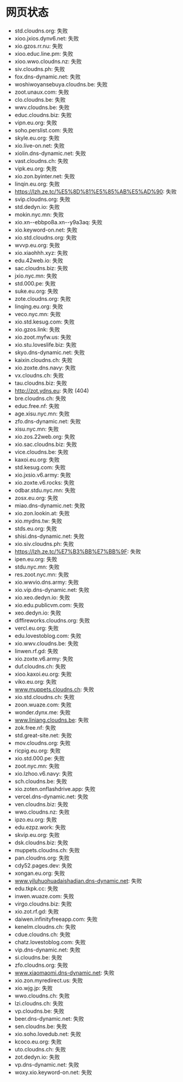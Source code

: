 # 网页状态
- std.cloudns.org: 失败
- xioo.jxios.dynv6.net: 失败
- xio.gzos.rr.nu: 失败
- xioo.educ.line.pm: 失败
- xioo.wwo.cloudns.nz: 失败
- siv.cloudns.ph: 失败
- fox.dns-dynamic.net: 失败
- woshiwoyansebuya.cloudns.be: 失败
- zoot.unaux.com: 失败
- clo.cloudns.be: 失败
- wwv.cloudns.be: 失败
- educ.cloudns.biz: 失败
- vipn.eu.org: 失败
- soho.perslist.com: 失败
- skyle.eu.org: 失败
- xio.live-on.net: 失败
- xiolin.dns-dynamic.net: 失败
- vast.cloudns.ch: 失败
- vipk.eu.org: 失败
- xio.zon.byinter.net: 失败
- linqin.eu.org: 失败
- https://lzh.ze.tc/%E5%8D%81%E5%85%AB%E5%AD%90: 失败
- svip.cloudns.org: 失败
- std.dedyn.io: 失败
- mokin.nyc.mn: 失败
- xio.xn--ebbpo8a.xn--y9a3aq: 失败
- xio.keyword-on.net: 失败
- xio.std.cloudns.org: 失败
- wvvp.eu.org: 失败
- xio.xiaohhh.xyz: 失败
- edu.42web.io: 失败
- sac.cloudns.biz: 失败
- jxio.nyc.mn: 失败
- std.000.pe: 失败
- suke.eu.org: 失败
- zote.cloudns.org: 失败
- linqing.eu.org: 失败
- veco.nyc.mn: 失败
- xio.std.kesug.com: 失败
- xio.gzos.link: 失败
- xio.zoot.myfw.us: 失败
- xio.stu.loveslife.biz: 失败
- skyo.dns-dynamic.net: 失败
- kaixin.cloudns.ch: 失败
- xio.zoxte.dns.navy: 失败
- vx.cloudns.ch: 失败
- tau.cloudns.biz: 失败
- http://zot.ydns.eu: 失败 (404)
- bre.cloudns.ch: 失败
- educ.free.nf: 失败
- age.xisu.nyc.mn: 失败
- zfo.dns-dynamic.net: 失败
- xisu.nyc.mn: 失败
- xio.zos.22web.org: 失败
- xio.sac.cloudns.biz: 失败
- vice.cloudns.be: 失败
- kaxoi.eu.org: 失败
- std.kesug.com: 失败
- xio.jxsio.v6.army: 失败
- xio.zoxte.v6.rocks: 失败
- odbar.stdu.nyc.mn: 失败
- zosx.eu.org: 失败
- miao.dns-dynamic.net: 失败
- xio.zon.lookin.at: 失败
- xio.mydns.tw: 失败
- stds.eu.org: 失败
- shisi.dns-dynamic.net: 失败
- xio.siv.cloudns.ph: 失败
- https://lzh.ze.tc/%E7%B3%BB%E7%BB%9F: 失败
- ipen.eu.org: 失败
- stdu.nyc.mn: 失败
- res.zoot.nyc.mn: 失败
- xio.wwvio.dns.army: 失败
- xio.vip.dns-dynamic.net: 失败
- xio.xeo.dedyn.io: 失败
- xio.edu.publicvm.com: 失败
- xeo.dedyn.io: 失败
- diffireworks.cloudns.org: 失败
- vercl.eu.org: 失败
- edu.lovestoblog.com: 失败
- xio.wwv.cloudns.be: 失败
- linwen.rf.gd: 失败
- xio.zoxte.v6.army: 失败
- duf.cloudns.ch: 失败
- xioo.kaxoi.eu.org: 失败
- viko.eu.org: 失败
- www.muppets.cloudns.ch: 失败
- xio.std.cloudns.ch: 失败
- zoon.wuaze.com: 失败
- wonder.dynx.me: 失败
- www.liniang.cloudns.be: 失败
- zok.free.nf: 失败
- std.great-site.net: 失败
- mov.cloudns.org: 失败
- ricpig.eu.org: 失败
- xio.std.000.pe: 失败
- zoot.nyc.mn: 失败
- xio.lzhoo.v6.navy: 失败
- sch.cloudns.be: 失败
- xio.zoten.onflashdrive.app: 失败
- vercel.dns-dynamic.net: 失败
- ven.cloudns.biz: 失败
- wwo.cloudns.nz: 失败
- ipzo.eu.org: 失败
- edu.ezpz.work: 失败
- skvip.eu.org: 失败
- dsk.cloudns.biz: 失败
- muppets.cloudns.ch: 失败
- pan.cloudns.org: 失败
- cdy52.pages.dev: 失败
- xongan.eu.org: 失败
- www.yiluhuohuadaishadian.dns-dynamic.net: 失败
- edu.tkpk.cc: 失败
- inwen.wuaze.com: 失败
- virgo.cloudns.biz: 失败
- xio.zot.rf.gd: 失败
- daiwen.infinityfreeapp.com: 失败
- kenelm.cloudns.ch: 失败
- cdue.cloudns.ch: 失败
- chatz.lovestoblog.com: 失败
- vip.dns-dynamic.net: 失败
- si.cloudns.be: 失败
- zfo.cloudns.org: 失败
- www.xiaomaomi.dns-dynamic.net: 失败
- xio.zon.myredirect.us: 失败
- xio.wjg.jp: 失败
- wwo.cloudns.ch: 失败
- lzi.cloudns.ch: 失败
- vp.cloudns.be: 失败
- beer.dns-dynamic.net: 失败
- sen.cloudns.be: 失败
- xio.soho.lovedub.net: 失败
- kcoco.eu.org: 失败
- uto.cloudns.ch: 失败
- zot.dedyn.io: 失败
- vp.dns-dynamic.net: 失败
- woxy.xio.keyword-on.net: 失败
